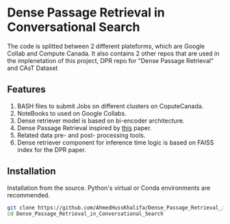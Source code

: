 # Dense Passage Retrieval in Conversational Search

The code is splitted between 2 different plateforms, which are Google Collab and Compute Canada. It also contains 2 other repos that are used in the implenetation of this project, DPR repo for "Dense Passage Retrieval" and CAsT Dataset


## Features
1. BASH files to submit Jobs on different clusters on CoputeCanada.
2. NoteBooks to used on Google Collabs. 
3. Dense retriever model is based on bi-encoder architecture.
4. Dense Passage Retrieval  inspired by [this](https://arxiv.org/abs/2004.04906) paper.
5. Related data pre- and post- processing tools.
6. Dense retriever component for inference time logic is based on FAISS index for the DPR paper.

## 


## Installation

Installation from the source. Python's virtual or Conda environments are recommended.

```bash
git clone https://github.com/AhmedHussKhalifa/Dense_Passage_Retrieval_in_Conversational_Search
cd Dense_Passage_Retrieval_in_Conversational_Search
```